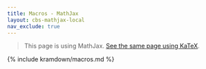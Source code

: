 ```yaml
---
title: Macros - MathJax
layout: cbs-mathjax-local
nav_exclude: true
---
```


> This page is using MathJax. [See the same page using KaTeX](macros).

{% include kramdown/macros.md %}

[`cbs-latex.sty`]: latex/cbs-latex
[`cbs-katex.sty`]: katex/cbs-katex
[`cbs-mathjax.sty`]: mathjax-3/cbs-mathjax
